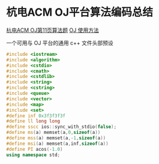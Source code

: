 # 杭电ACM OJ平台算法编码总结

[杭电ACM OJ第11页算法题](http://acm.hdu.edu.cn/listproblem.php?vol=11)
[OJ 使用方法](https://blog.csdn.net/Chobi15/article/details/50010999)

一个可用与 OJ 平台的通用 c++ 文件头部预设
``` c++
#include <iostream>
#include <algorithm>
#include <cstdio>
#include <cmath>
#include <cstdlib>
#include <string>
#include <cstring>
#include <queue>
#include <vector>
#include <map>
#include <set>
#define inf 0x3f3f3f3f
#define ll long long
#define sscc ios::sync_with_stdio(false);
#define ms(a) memset(a,0,sizeof(a))
#define mss(a) memset(a,-1,sizeof(a))
#define msi(a) memset(a,inf,sizeof(a))
#define PI acos(-1.0)
using namespace std;

```